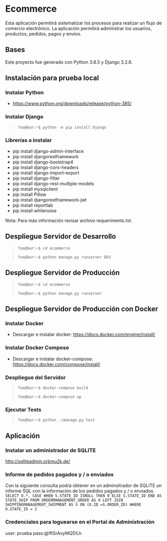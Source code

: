 # Ecommerce
Esta aplicación permitirá sistematizar los procesos para realizar un flujo de comercio electrónico. La aplicación permitirá administrar los usuarios, productos, pedidos, pagos y envíos. 

## Bases
  Este proyecto fue generado con Python 3.8.5 y Django 3.2.6.

## Instalación para prueba local

### Instalar Python
  - https://www.python.org/downloads/release/python-385/

### Instalar Django
  > ```foo@bar:~$ python -m pip install Django```

### Librerías a instalar
  - pip install django-admin-interface
  - pip install djangorestframework
  - pip install django-bootstrap4
  - pip install django-cors-headers
  - pip install django-import-export
  - pip install django-filter
  - pip install django-rest-multiple-models
  - pip install mysqlclient
  - pip install Pillow
  - pip install djangorestframework-jwt
  - pip install reportlab
  - pip install whitenoise
 
  Nota: Para más información revisar archivo requeriments.txt.
 ## Despliegue Servidor de Desarrollo
  > ```foo@bar:~$ cd ecommerce```
  > 
  > ```foo@bar:~$ python manage.py runserver DEV```

 ## Despliegue Servidor de Producción
  > ```foo@bar:~$ cd ecommerce```
  > 
  > ```foo@bar:~$ python manage.py runserver ```
   
 ## Despliegue Servidor de Producción con Docker
 
 ### Instalar Docker
  -  Descargar e instalar docker: https://docs.docker.com/engine/install/

 ### Instalar Docker Compose
  -  Descargar e instalar docker-compose: https://docs.docker.com/compose/install/

 ### Despliegue del Servidor
  > ```foo@bar:~$ docker-compose build```
  > 
  > ```foo@bar:~$ docker-compose up```


 ### Ejecutar Tests
  > ```foo@bar:~$ python .\manage.py test```
## Aplicación 

### Instalar un administrador de SQLITE
  http://sqliteadmin.orbmu2k.de/
  
### Informe de pedidos pagados y / o enviados
   Con la siguiente consulta podrá obtener en un adminsitrador de SQLITE un informe SQL con la información de los pedidos pagados y / o enviados.
  ```SELECT O.*, CASE WHEN S.STATE_ID ISNULL THEN 0 ELSE S.STATE_ID END AS STATE_SHIP FROM ORDERMANAGEMENT_ORDER AS O LEFT JOIN SHIPPINGMANAGEMENT_SHIPMENT AS S ON (O.ID =S.ORDER_ID) WHERE O.STATE_ID = 2```
  
### Credenciales para loguearse en el Portal de Administración
  user: prueba
  pass:@!ftSrAxyMQ5!Lh
